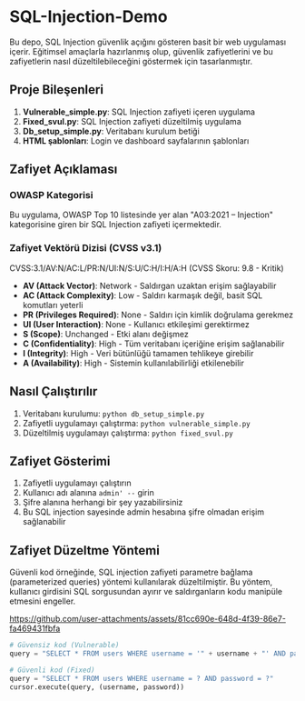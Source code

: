 # SQL-Injection-Demo

Bu depo, SQL Injection güvenlik açığını gösteren basit bir web uygulaması içerir. Eğitimsel amaçlarla hazırlanmış olup, güvenlik zafiyetlerini ve bu zafiyetlerin nasıl düzeltilebileceğini göstermek için tasarlanmıştır.

## Proje Bileşenleri

1. **Vulnerable_simple.py**: SQL Injection zafiyeti içeren uygulama
2. **Fixed_svul.py**: SQL Injection zafiyeti düzeltilmiş uygulama
3. **Db_setup_simple.py**: Veritabanı kurulum betiği
4. **HTML şablonları**: Login ve dashboard sayfalarının şablonları

## Zafiyet Açıklaması

### OWASP Kategorisi
Bu uygulama, OWASP Top 10 listesinde yer alan "A03:2021 – Injection" kategorisine giren bir SQL Injection zafiyeti içermektedir.

### Zafiyet Vektörü Dizisi (CVSS v3.1)
CVSS:3.1/AV:N/AC:L/PR:N/UI:N/S:U/C:H/I:H/A:H (CVSS Skoru: 9.8 - Kritik)

- **AV (Attack Vector)**: Network - Saldırgan uzaktan erişim sağlayabilir
- **AC (Attack Complexity)**: Low - Saldırı karmaşık değil, basit SQL komutları yeterli
- **PR (Privileges Required)**: None - Saldırı için kimlik doğrulama gerekmez
- **UI (User Interaction)**: None - Kullanıcı etkileşimi gerektirmez
- **S (Scope)**: Unchanged - Etki alanı değişmez
- **C (Confidentiality)**: High - Tüm veritabanı içeriğine erişim sağlanabilir
- **I (Integrity)**: High - Veri bütünlüğü tamamen tehlikeye girebilir
- **A (Availability)**: High - Sistemin kullanılabilirliği etkilenebilir

## Nasıl Çalıştırılır

1. Veritabanı kurulumu: `python db_setup_simple.py`
2. Zafiyetli uygulamayı çalıştırma: `python vulnerable_simple.py`
3. Düzeltilmiş uygulamayı çalıştırma: `python fixed_svul.py`

## Zafiyet Gösterimi

1. Zafiyetli uygulamayı çalıştırın
2. Kullanıcı adı alanına `admin' --` girin
3. Şifre alanına herhangi bir şey yazabilirsiniz
4. Bu SQL injection sayesinde admin hesabına şifre olmadan erişim sağlanabilir

## Zafiyet Düzeltme Yöntemi

Güvenli kod örneğinde, SQL injection zafiyeti parametre bağlama (parameterized queries) yöntemi kullanılarak düzeltilmiştir. Bu yöntem, kullanıcı girdisini SQL sorgusundan ayırır ve saldırganların kodu manipüle etmesini engeller.




https://github.com/user-attachments/assets/81cc690e-648d-4f39-86e7-fa469431fbfa




```python
# Güvensiz kod (Vulnerable)
query = "SELECT * FROM users WHERE username = '" + username + "' AND password = '" + password + "'"

# Güvenli kod (Fixed)
query = "SELECT * FROM users WHERE username = ? AND password = ?"
cursor.execute(query, (username, password))









